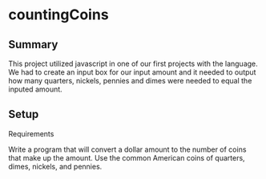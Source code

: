 # countingCoins

## Summary
This project utilized javascript in one of our first projects with the language.  We had to create an input box for our input amount and it needed to output how many quarters, nickels, pennies and dimes were needed to equal the inputed amount.

## Setup


Requirements

Write a program that will convert a dollar amount to the number of coins that make up the amount. Use the common American coins of quarters, dimes, nickels, and pennies.



